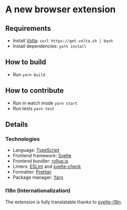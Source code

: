 # A new browser extension

## Requirements

- Install [Volta](https://volta.sh/): `curl https://get.volta.sh | bash`
- Install dependencies: `yarn install`

## How to build

- Run `yarn build`

## How to contribute

- Run in watch mode `yarn start`
- Run tests `yarn test`

## Details

### Technologies

- Language: [TypeScript](https://www.typescriptlang.org/)
- Frontend framework: [Svelte](https://svelte.dev/)
- Frontend bundler: [rollup.js](https://rollupjs.org/)
- Linters: [ESLint](https://eslint.org/) and [svelte-check](https://github.com/sveltejs/language-tools/tree/master/packages/svelte-check)
- Formatter: [Prettier](https://prettier.io/)
- Package manager: [Yarn](https://yarnpkg.com/)

### I18n (Internationalization)

The extension is fully translatable thanks to [svelte-i18n](https://github.com/kaisermann/svelte-i18n).
